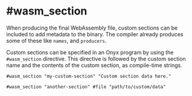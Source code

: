# #wasm_section

When producing the final WebAssembly file, custom sections can be included to add metadata to the binary.
The compiler already produces some of these like `names`, and `producers`.

Custom sections can be specified in an Onyx program by using the `#wasm_section` directive.
This directive is followed by the custom section name and the contents of the custom section,
as compile-time strings.

```onyx
#wasm_section "my-custom-section" "Custom section data here."

#wasm_section "another-section" #file "path/to/custom/data"
```

